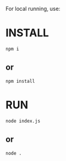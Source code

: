 For local running, use:

# INSTALL
`npm i`

## or

`npm install`

# RUN

`node index.js`

## or

`node .`